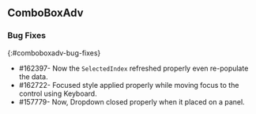## ComboBoxAdv

### Bug Fixes
{:#comboboxadv-bug-fixes}

* \#162397- Now the `SelectedIndex` refreshed properly even re-populate the data.
* \#162722- Focused style applied properly while moving focus to the control using Keyboard.
* \#157779- Now, Dropdown closed properly when it placed on a panel.